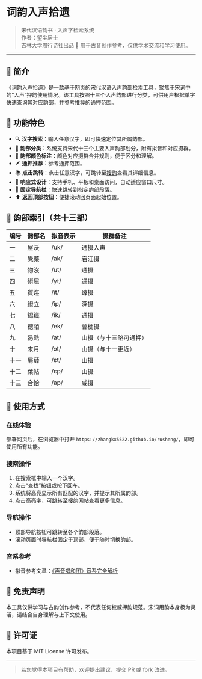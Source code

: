# 词韵入声拾遗

> 宋代汉语韵书 · 入声字检索系统  
> 作者：望尘居士  
> 吉林大学周行诗社出品
> 🧭 用于古音创作参考，仅供学术交流和学习使用。

---

## 📖 简介

《词韵入声拾遗》是一款基于网页的宋代汉语入声韵部检索工具，聚焦于宋词中的“入声”押韵使用情况。该工具按照十三个入声韵部进行分类，可供用户根据单字快速查询其对应韵部，并参考推荐的通押范围。

## 🧩 功能特色

- 🔍 **汉字搜索**：输入任意汉字，即可快速定位其所属韵部。
- 🧠 **韵部分类**：系统支持宋代十三个主要入声韵部划分，附有拟音和对应摄群。
- 🌈 **韵部颜色标注**：颜色对应摄群合并规则，便于区分和理解。
- 🪶 **通押推荐**：参考通押范围。
- 📚 **点击跳转**：点击任意汉字，可跳转至[搜韵](https://sou-yun.cn/)查看其详细信息。
- 🚀 **响应式设计**：支持手机、平板和桌面访问，自动适应窗口尺寸。
- 🧭 **固定导航栏**：快速跳转到指定韵部段落。
- ⬆️ **返回顶部按钮**：便捷滚动回页面起始位置。

## 📂 韵部索引（共十三部）

| 编号 | 韵部名 | 拟音表示 | 摄群备注               |
| ---- | ------ | -------- | ---------------------- |
| 一   | 屋沃   | /uk/     | 通摄入声               |
| 二   | 覺藥   | /ak/     | 宕江摄                 |
| 三   | 物沒   | /ut/     | 通摄                   |
| 四   | 術屈   | /yt/     | 通摄                   |
| 五   | 質迄   | /it/     | 臻摄                   |
| 六   | 緝立   | /ip/     | 深摄                   |
| 七   | 錫職   | /ik/     | 通摄                   |
| 八   | 德陌   | /ek/     | 曾梗摄                 |
| 九   | 曷黠   | /at/     | 山摄（与十三略可通押） |
| 十   | 末月   | /ɔt/     | 山摄（与十一更近）     |
| 十一 | 屑薛   | /ɛt/     | 山摄                   |
| 十二 | 葉帖   | /ɛp/     | 山摄                   |
| 十三 | 合恰   | /ap/     | 咸摄                   |

## 🔧 使用方式

### 在线体验

部署网页后，在浏览器中打开 `https://zhangkx5522.github.io/rusheng/`，即可使用所有功能。

### 搜索操作

1. 在搜索框中输入一个汉字。
2. 点击“查找”按钮或按下回车。
3. 系统将高亮显示所有匹配的汉字，并提示其所属韵部。
4. 点击高亮字，可跳转至搜韵网站查看更多信息。

### 导航操作

- 顶部导航按钮可跳转至各个韵部段落。
- 滚动页面时导航栏固定于顶部，便于随时切换韵部。


### 音系参考

- 拟音参考文章：[《声音唱和图》音系完全解析](https://zhuanlan.zhihu.com/p/498778513)

## 📜 免责声明

本工具仅供学习与古韵创作参考，不代表任何权威押韵规范。宋词用韵本身极为灵活，请结合自身理解与上下文使用。

## 📄 许可证

本项目基于 MIT License 许可发布。

---

> 若您觉得本项目有帮助，欢迎提出建议、提交 PR 或 fork 改进。
